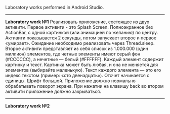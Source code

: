 Laboratory works performed in Android Studio.
***
**Laboratory work №1**
    Реализовать приложение, состоящее из двух активити.
    Первое активити - это Splash Screen. Полноэкранное без ActionBar, c одной картинкой (или анимацией по желанию) по центру. Активити показывается 2 секунды, потом запускает второе и первое «умирает». Ожидание необходимо реализовать через Thread.sleep.
    Второе активити представляет из себя список из 1.000.000 (один миллион) элементов, где четные элементы имеют серый фон (#CCCCCC), а нечетные — белый (#FFFFFF). Каждый элемент содержит картинку и текст. Картинка может быть любая, и она не  меняется для элементов (выбирайте маленькую). Текст каждого элемента — это его индекс текстом (пример: «cто двенадцать»). Отсчет начинается с единицы. Шрифт большой.
    Приложение должно нормально обрабатывать поворот экрана. При нажатии на клавишу back во втором активити приложение должно закрываться.
***
**Laboratory work №2**
